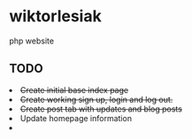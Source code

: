 # wiktorlesiak
php website

TODO
-
<li> <del>Create initial base index page</del> </li>
<li> <del>Create working sign up, login and log out.</del> </li>

<li><del>Create post tab with updates and blog posts </del></li>
<li> Update homepage information <li>